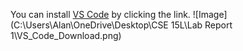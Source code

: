 You can install [VS Code](https://code.visualstudio.com/download) by clicking the link.
![Image](C:\Users\Alan\OneDrive\Desktop\CSE 15L\Lab Report 1\VS_Code_Download.png)
